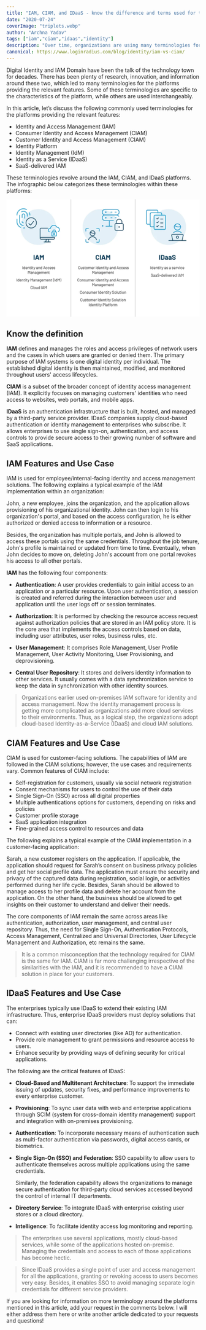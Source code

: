 ```yaml
---
title: "IAM, CIAM, and IDaaS - know the difference and terms used for them"
date: "2020-07-24"
coverImage: "triplets.webp"
author: "Archna Yadav"
tags: ["iam","ciam","idaas","identity"]
description: "Over time, organizations are using many terminologies for IAM, CIAM, and IDaaS platforms. This article clarifies the use of these terms, key features, and common use cases of IAM, CIAM, and IDaaS platforms."
canonical: https://www.loginradius.com/blog/identity/iam-vs-ciam/
---
```


Digital Identity and IAM Domain have been the talk of the technology town for decades. There has been plenty of research, innovation, and information around these two, which led to many terminologies for the platforms providing the relevant features. Some of these terminologies are specific to the characteristics of the platform, while others are used interchangeably.

In this article, let’s discuss the following commonly used terminologies for the platforms providing the relevant features:

 - Identity and Access Management (IAM)
 - Consumer Identity and Access Management (CIAM)
 - Customer Identity and Access Management (CIAM)
 - Identity Platform
 - Identity Management (IdM)
 - Identity as a Service (IDaaS)
 - SaaS-delivered IAM

These terminologies revolve around the IAM, CIAM, and IDaaS platforms. The infographic below categorizes these terminologies within these platforms:

![IAM CIAM and IDAAS Comparison](iam_ciam_idaas.webp)

## Know the definition

**IAM** defines and manages the roles and access privileges of network users and the cases in which users are granted or denied them. The primary purpose of IAM systems is one digital identity per individual. The established digital identity is then maintained, modified, and monitored throughout users' access lifecycles. 


**CIAM** is a subset of the broader concept of identity access management (IAM). It explicitly focuses on managing customers' identities who need access to websites, web portals, and mobile apps.


**IDaaS** is an authentication infrastructure that is built, hosted, and managed by a third-party service provider. IDaaS companies supply cloud-based authentication or identity management to enterprises who subscribe. It allows enterprises to use single sign-on, authentication, and access controls to provide secure access to their growing number of software and SaaS applications.


## IAM Features and Use Case

IAM is used for employee/internal-facing identity and access management solutions. The following explains a typical example of the IAM implementation within an organization:


John, a new employee, joins the organization, and the application allows provisioning of his organizational identity. John can then login to his organization's portal, and based on the access configuration, he is either authorized or denied access to information or a resource.

Besides, the organization has multiple portals, and John is allowed to access these portals using the same credentials. Throughout the job tenure, John's profile is maintained or updated from time to time. Eventually, when John decides to move on, deleting John's account from one portal revokes his access to all other portals.

**IAM** has the following four components:

 - **Authentication**:  A user provides credentials to gain initial access to an application or a particular resource. Upon user authentication, a session is created and referred during the interaction between user and application until the user logs off or session terminates.

 - **Authorization**: It is performed by checking the resource access request against authorization policies that are stored in an IAM policy store. It is the core area that implements the access controls based on data, including user attributes, user roles, business rules, etc.

 - **User Management**: It comprises Role Management, User Profile Management, User Activity Monitoring, User Provisioning, and deprovisioning.

 - **Central User Repository**: It stores and delivers identity information to other services. It usually comes with a data synchronization service to keep the data in synchronization with other identity sources.

>Organizations earlier used on-premises IAM software for identity and access management. Now the identity management process is getting more complicated as organizations add more cloud services to their environments. Thus, as a logical step, the organizations adopt cloud-based Identity-as-a-Service (IDaaS) and cloud IAM solutions.


## CIAM Features and Use Case

CIAM is used for customer-facing solutions. The capabilities of IAM are followed in the CIAM solutions; however, the use cases and requirements vary. Common features of CIAM include: 

 - Self-registration for customers, usually via social network registration 
 - Consent mechanisms for users to control the use of their data 
 - Single Sign-On (SSO) across all digital properties 
 - Multiple authentications options for customers, depending on risks and policies 
 - Customer profile storage 
 - SaaS application integration 
 - Fine-grained access control to resources and data

 The following explains a typical example of the CIAM implementation in a customer-facing application:

 Sarah, a new customer registers on the application. If applicable, the application should request for Sarah’s consent on business privacy policies and get her social profile data. The application must ensure the security and privacy of the captured data during registration, social login, or activities performed during her life cycle. Besides, Sarah should be allowed to manage access to her profile data and delete her account from the application. On the other hand, the business should be allowed to get insights on their customer to understand and deliver their needs.

 The core components of IAM remain the same across areas like authentication, authorization, user management, and central user repository. Thus, the need for Single Sign-On, Authentication Protocols, Access Management, Centralized and Universal Directories, User Lifecycle Management and Authorization, etc remains the same.

 >It is a common misconception that the technology required for CIAM is the same for IAM. CIAM is far more challenging irrespective of the similarities with the IAM, and it is recommended to have a CIAM solution in place for your customers.

 ## IDaaS Features and Use Case

The enterprises typically use IDaaS to extend their existing IAM infrastructure. Thus, enterprise IDaaS providers must deploy solutions that can:

 - Connect with existing user directories (like AD) for authentication.
 - Provide role management to grant permissions and resource access to users.
 - Enhance security by providing ways of defining security for critical applications.

The following are the critical features of IDaaS:

 - **Cloud-Based and Multitenant Architecture**: To support the immediate issuing of updates, security fixes, and performance improvements to every enterprise customer.

 - **Provisioning**: To sync user data with web and enterprise applications through SCIM (system for cross-domain identity management) support and integration with on-premises provisioning.

 - **Authentication**: To incorporate necessary means of authentication such as multi-factor authentication via passwords, digital access cards, or biometrics.

 - **Single Sign-On (SSO) and Federation**: SSO capability to allow users to authenticate themselves across multiple applications using the same credentials.
 
    Similarly, the federation capability allows the organizations to manage secure authentication for third-party cloud services accessed beyond the control of internal IT departments.

 - **Directory Service**: To integrate IDaaS with enterprise existing user stores or a cloud directory.

 - **Intelligence**: To facilitate identity access log monitoring and reporting.

 >The enterprises use several applications, mostly cloud-based services, while some of the applications hosted on-premise. Managing the credentials and access to each of those applications has become hectic.

 >Since IDaaS provides a single point of user and access management for all the applications, granting or revoking access to users becomes very easy. Besides, it enables SSO to avoid managing separate login credentials for different service providers.

If you are looking for information on more terminology around the platforms mentioned in this article, add your request in the comments below. I will either address them here or write another article dedicated to your requests and questions!
